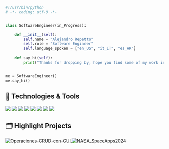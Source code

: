 ```python
#!/usr/bin/python
# -*- coding: utf-8 -*-


class SoftwareEngineer(in_Progress):

    def __init__(self):
        self.name = "Alejandro Repetto"
        self.role = "Software Engineer"
        self.language_spoken = ["en_US", "it_IT", "es_AR"]

    def say_hi(self):
        print("Thanks for dropping by, hope you find some of my work interesting.")


me = SoftwareEngineer()
me.say_hi()
```


## 🔧 Technologies & Tools

![](https://img.shields.io/badge/Editor-VS_Code-informational?style=flat&logo=visual-studio-code&logoColor=white&color=6aa6f8)
![](https://img.shields.io/badge/Code-Python-informational?style=flat&logo=python&logoColor=white&color=6aa6f8)
![](https://img.shields.io/badge/Code-JavaScript-informational?style=flat&logo=javascript&logoColor=white&color=6aa6f8)
![](https://img.shields.io/badge/Code-React-informational?style=flat&logo=react&logoColor=white&color=6aa6f8)
![](https://img.shields.io/badge/Shell-Bash-informational?style=flat&logo=gnu-bash&logoColor=white&color=6aa6f8)
![](https://img.shields.io/badge/Tools-PostgreSQL-informational?style=flat&logo=postgresql&logoColor=white&color=6aa6f8)
![](https://img.shields.io/badge/Tools-Docker-informational?style=flat&logo=docker&logoColor=white&color=6aa6f8)
![](https://img.shields.io/badge/Tools-Kubernetes-informational?style=flat&logo=kubernetes&logoColor=white&color=6aa6f8)


## 🗂️ Highlight Projects

<a href="https://github.com/Repetto-A/Operaciones-CRUD-con-GUI">
  <img align="center" src="https://github-readme-stats.vercel.app/api/pin/?username=repetto-a&repo=Operaciones-CRUD-con-GUI&show_icons=true&line_height=27&title_color=6aa6f8&text_color=8a919a&icon_color=6aa6f8&bg_color=22272e" alt="Operaciones-CRUD-con-GUI" />
</a>


<a href="https://github.com/MiguelMussi/NASA_SpaceApps2024">
  <img align="center" src="https://github-readme-stats.vercel.app/api/pin/?username=miguelmussi&repo=NASA_SpaceApps2024&show_icons=true&line_height=27&title_color=6aa6f8&text_color=8a919a&icon_color=6aa6f8&bg_color=22272e" alt="NASA_SpaceApps2024" />
</a>

